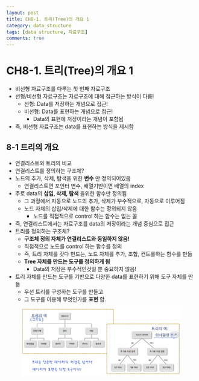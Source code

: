```yaml
---
layout: post
title: CH8-1. 트리(Tree)의 개요 1
category: data_structure
tags: [data structure, 자료구조]
comments: true
---
```


# CH8-1. 트리(Tree)의 개요 1
- 비선형 자료구조를 다루는 첫 번째 자료구조
- 선형/비선형 자료구조는 자료구조에 대해 접근하는 방식이 다름!
  - 선형: Data를 저장하는 개념으로 접근!
  - 비선형: Data를 표현하는 개념으로 접근!
    - Data의 표현에 저장이라는 개념이 포함됨
- 즉, 비선형 자료구조는 data를 표현하는 방식을 제시함

 ## 8-1 트리의 개요
 - 연결리스트와 트리의 비교
 - 연결리스트를 정의하는 구조체?
  - 노드의 추가, 삭제, 탐색을 위한 __변수__ 만 정의되어있음
    - 연결리스트면 포인터 변수, 배열기반이면 배열의 index
  - 주로 data의 __삽입, 삭제, 탐색__ 을위한 함수만 정의됨
    - 그 과정에서 자동으로 노드의 추가, 삭제가 부수적으로, 자동으로 이루어짐
    - 노드 자체의 삽입/삭제에 대한 함수는 정의되지 않음
      - 노드를 직접적으로 control 하는 함수는 없는 꼴
  - 즉, 연결리스트에서는 자료구조를 data의 저장이라는 개념 중심으로 접근
- 트리를 정의하는 구조체?
  - __구조체 정의 자체가 연결리스트와 동일하지 않음!__
  - 직접적으로 노드를 control 하는 함수를 정의
  - 즉, 트리 자체를 갖다 만드는, 노드 자체를 추가, 조합, 컨트롤하는 함수를 만듦
  - __Tree 자체를 만드는 도구를 정의하게 됨__
    - Data의 저장은 부수적인것일 뿐 중요하지 않음!
- 트리 자체를 만드는 도구를 기반으로 다양한 data를 표현하기 위해 도구 자체를 만듦
  - 우선 트리를 구성하는 도구를 만들고
  - 그 도구를 이용해 무엇인가를 __표현__ 함.

<center>
<figure>
<img src="/assets/post_img/data_structure/2019-06-05-data_structure/fig1.PNG" alt="views">
<figcaption> </figcaption>
</figure>
</center>
